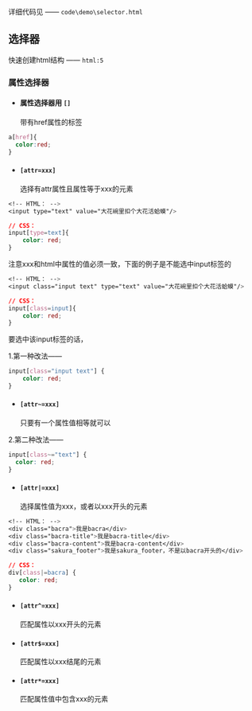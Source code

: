 详细代码见 —— `code\demo\selector.html`

## 选择器

快速创建html结构 —— `html:5`

### 属性选择器

- #### 属性选择器用 `[]` 

  带有href属性的标签

```css
a[href]{
  color:red;
}
```

- #### `[attr=xxx]` 

  选择有attr属性且属性等于xxx的元素

```css
<!-- HTML： -->
<input type="text" value="大花碗里扣个大花活蛤蟆"/>

// CSS：
input[type=text]{
    color: red;
}
```

注意xxx和html中属性的值必须一致，下面的例子是不能选中input标签的

```css
<!-- HTML： -->
<input class="input text" type="text" value="大花碗里扣个大花活蛤蟆"/>

// CSS：
input[class=input]{
    color: red;
}
```

要选中该input标签的话，

1.第一种改法——

```css
input[class="input text"] {
    color: red;
}
```

- #### `[attr~=xxx]` 

  只要有一个属性值相等就可以

2.第二种改法——

```css
input[class~="text"] {
  color: red;
}
```

- #### `[attr|=xxx]`

  选择属性值为xxx，或者以xxx开头的元素

```css
<!-- HTML： -->
<div class="bacra">我是bacra</div>
<div class="bacra-title">我是bacra-title</div>
<div class="bacra-content">我是bacra-content</div>
<div class="sakura_footer">我是sakura_footer，不是以bacra开头的</div>

// CSS：
div[class|=bacra] {
   color: red;
}
```

- #### `[attr^=xxx]`

  匹配属性以xxx开头的元素

- #### `[attr$=xxx]`

  匹配属性以xxx结尾的元素

- #### `[attr*=xxx]`

  匹配属性值中包含xxx的元素



